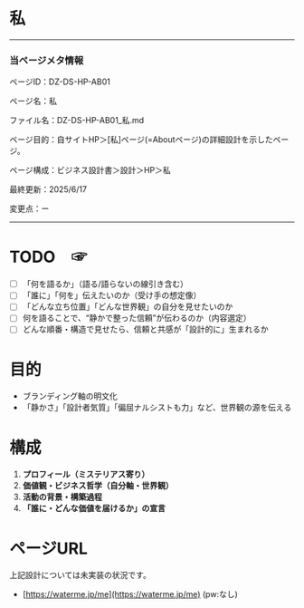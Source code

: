 # 私

---

### 当ページメタ情報

ページID：DZ-DS-HP-AB01

ページ名：私

ファイル名：DZ-DS-HP-AB01_私.md

ページ目的：自サイトHP＞[私]ページ(=Aboutページ)の詳細設計を示したページ。

ページ構成：ビジネス設計書＞設計＞HP＞私

最終更新：2025/6/17

変更点：ー

---

# TODO　☞

- [ ]  「何を語るか」（語る/語らないの線引き含む）
- [ ]  「誰に」「何を」伝えたいのか（受け手の想定像）
- [ ]  「どんな立ち位置」「どんな世界観」の自分を見せたいのか
- [ ]  何を語ることで、“静かで整った信頼”が伝わるのか（内容選定）
- [ ]  どんな順番・構造で見せたら、信頼と共感が「設計的に」生まれるか

# 目的

- ブランディング軸の明文化
- 「静かさ」「設計者気質」「偏屈ナルシストも力」など、世界観の源を伝える

# 構成

1. **プロフィール（ミステリアス寄り）**
2. **価値観・ビジネス哲学（自分軸・世界観）**
3. **活動の背景・構築過程**
4. **「誰に・どんな価値を届けるか」の宣言**

# ページURL

上記設計については未実装の状況です。

- [https://waterme.jp/me](https://waterme.jp/me) (pw:なし)